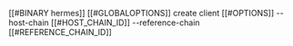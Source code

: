 [[#BINARY hermes]] [[#GLOBALOPTIONS]] create client [[#OPTIONS]] --host-chain [[#HOST_CHAIN_ID]] --reference-chain [[#REFERENCE_CHAIN_ID]]
